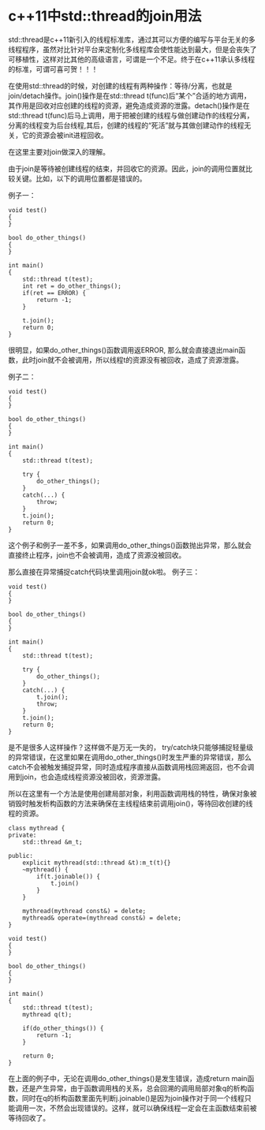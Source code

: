 # c++11中std::thread的join用法

std::thread是c++11新引入的线程标准库，通过其可以方便的编写与平台无关的多线程程序，虽然对比针对平台来定制化多线程库会使性能达到最大，但是会丧失了可移植性，这样对比其他的高级语言，可谓是一个不足。终于在c++11承认多线程的标准，可谓可喜可贺！！！

在使用std::thread的时候，对创建的线程有两种操作：等待/分离，也就是join/detach操作。join()操作是在std::thread t(func)后“某个”合适的地方调用，其作用是回收对应创建的线程的资源，避免造成资源的泄露。detach()操作是在std::thread t(func)后马上调用，用于把被创建的线程与做创建动作的线程分离，分离的线程变为后台线程,其后，创建的线程的“死活”就与其做创建动作的线程无关，它的资源会被init进程回收。

在这里主要对join做深入的理解。

由于join是等待被创建线程的结束，并回收它的资源。因此，join的调用位置就比较关键。比如，以下的调用位置都是错误的。

例子一：
```
void test()
{
}

bool do_other_things()
{
}

int main()
{
    std::thread t(test);
    int ret = do_other_things();
    if(ret == ERROR) {
        return -1;
    }

    t.join();
    return 0;
}
```
很明显，如果do_other_things()函数调用返ERROR, 那么就会直接退出main函数，此时join就不会被调用，所以线程t的资源没有被回收，造成了资源泄露。

例子二：
```
void test()
{
}

bool do_other_things()
{
}

int main()
{
    std::thread t(test);

    try {
        do_other_things();
    }
    catch(...) {
        throw;
    }
    t.join();
    return 0;
}
```
这个例子和例子一差不多，如果调用do_other_things()函数抛出异常，那么就会直接终止程序，join也不会被调用，造成了资源没被回收。

那么直接在异常捕捉catch代码块里调用join就ok啦。
例子三：
```
void test()
{
}

bool do_other_things()
{
}

int main()
{
    std::thread t(test);

    try {
        do_other_things();
    }
    catch(...) {
        t.join();
        throw;
    }
    t.join();
    return 0;
}
```
是不是很多人这样操作？这样做不是万无一失的， try/catch块只能够捕捉轻量级的异常错误，在这里如果在调用do_other_things()时发生严重的异常错误，那么catch不会被触发捕捉异常，同时造成程序直接从函数调用栈回溯返回，也不会调用到join，也会造成线程资源没被回收，资源泄露。

所以在这里有一个方法是使用创建局部对象，利用函数调用栈的特性，确保对象被销毁时触发析构函数的方法来确保在主线程结束前调用join()，等待回收创建的线程的资源。
```
class mythread {
private:
    std::thread &m_t;

public:
    explicit mythread(std::thread &t):m_t(t){}
    ~mythread() {
        if(t.joinable()) {
            t.join()
        }
    }

    mythread(mythread const&) = delete;
    mythread& operate=(mythread const&) = delete;
}

void test()
{
}

bool do_other_things()
{
}

int main()
{
    std::thread t(test);
    mythread q(t);

    if(do_other_things()) {
        return -1;
    }

    return 0;
}
```
在上面的例子中，无论在调用do_other_things()是发生错误，造成return main函数，还是产生异常，由于函数调用栈的关系，总会回溯的调用局部对象q的析构函数，同时在q的析构函数里面先判断j.joinable()是因为join操作对于同一个线程只能调用一次，不然会出现错误的。这样，就可以确保线程一定会在主函数结束前被等待回收了。
